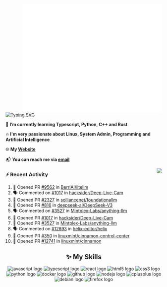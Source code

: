 <img align="right" width="450" src="github-metrics.svg">

[![Typing SVG](https://readme-typing-svg.herokuapp.com?duration=2500&vCenter=true&width=200&height=40&lines=Hello+World+👋)](https://git.io/typing-svg)

🌱 **I’m currently learning Typescript, Python, C++ and Rust**

🔥 **I'm very passionate about Linux, System Admin, Programming and Artificial Intelligence**

🌐 **My [Website](https://kpcofgs.github.io/)**

📬 **You can reach me via [email](mailto:shixian_sheng-2@protonmail.com)**

<a>
    <img align="right" height=210px src="https://github-readme-stats.vercel.app/api?username=KPCOFGS&theme=tokyonight&show_icons=true&show=prs_merged">
</a>

### ⚡ **Recent Activity**
<!--START_SECTION:activity-->
1. 💪 Opened PR [#9562](https://github.com/BerriAI/litellm/pull/9562) in [BerriAI/litellm](https://github.com/BerriAI/litellm)
2. 🗣 Commented on [#1017](https://github.com/hacksider/Deep-Live-Cam/pull/1017#issuecomment-2754710373) in [hacksider/Deep-Live-Cam](https://github.com/hacksider/Deep-Live-Cam)
3. 💪 Opened PR [#2327](https://github.com/solliancenet/foundationallm/pull/2327) in [solliancenet/foundationallm](https://github.com/solliancenet/foundationallm)
4. 💪 Opened PR [#816](https://github.com/deepseek-ai/DeepSeek-V3/pull/816) in [deepseek-ai/DeepSeek-V3](https://github.com/deepseek-ai/DeepSeek-V3)
5. 🗣 Commented on [#3527](https://github.com/Mintplex-Labs/anything-llm/pull/3527#issuecomment-2749809895) in [Mintplex-Labs/anything-llm](https://github.com/Mintplex-Labs/anything-llm)
6. 💪 Opened PR [#1017](https://github.com/hacksider/Deep-Live-Cam/pull/1017) in [hacksider/Deep-Live-Cam](https://github.com/hacksider/Deep-Live-Cam)
7. 💪 Opened PR [#3527](https://github.com/Mintplex-Labs/anything-llm/pull/3527) in [Mintplex-Labs/anything-llm](https://github.com/Mintplex-Labs/anything-llm)
8. 🗣 Commented on [#12893](https://github.com/helix-editor/helix/issues/12893#issuecomment-2679462594) in [helix-editor/helix](https://github.com/helix-editor/helix)
9. 💪 Opened PR [#350](https://github.com/linuxmint/cinnamon-control-center/pull/350) in [linuxmint/cinnamon-control-center](https://github.com/linuxmint/cinnamon-control-center)
10. 💪 Opened PR [#12741](https://github.com/linuxmint/cinnamon/pull/12741) in [linuxmint/cinnamon](https://github.com/linuxmint/cinnamon)
<!--END_SECTION:activity-->

<div align="center">
    
## ✨ **My Skills**

  <img src="https://cdn.jsdelivr.net/gh/devicons/devicon/icons/javascript/javascript-original.svg" height="30" alt="javascript logo"  />
  <img src="https://cdn.jsdelivr.net/gh/devicons/devicon/icons/typescript/typescript-original.svg" height="30" alt="typescript logo"  />
  <img src="https://cdn.jsdelivr.net/gh/devicons/devicon/icons/react/react-original.svg" height="30" alt="react logo"  />
  <img src="https://cdn.jsdelivr.net/gh/devicons/devicon/icons/html5/html5-original.svg" height="30" alt="html5 logo"  />
  <img src="https://cdn.jsdelivr.net/gh/devicons/devicon/icons/css3/css3-original.svg" height="30" alt="css3 logo"  />
  <img src="https://cdn.jsdelivr.net/gh/devicons/devicon/icons/python/python-original.svg" height="30" alt="python logo"  />
  <img src="https://cdn.jsdelivr.net/gh/devicons/devicon/icons/docker/docker-original.svg" height="30" alt="docker logo"  />
  <img src="https://cdn.jsdelivr.net/gh/devicons/devicon/icons/github/github-original.svg" height="30" alt="github logo"  />
  <img src="https://cdn.jsdelivr.net/gh/devicons/devicon/icons/nodejs/nodejs-original.svg" height="30" alt="nodejs logo"  />
  <img src="https://cdn.jsdelivr.net/gh/devicons/devicon/icons/cplusplus/cplusplus-original.svg" height="30" alt="cplusplus logo"  />
  <img src="https://cdn.jsdelivr.net/gh/devicons/devicon/icons/debian/debian-original.svg" height="30" alt="debian logo"  />
  <img src="https://cdn.jsdelivr.net/gh/devicons/devicon/icons/firefox/firefox-original.svg" height="30" alt="firefox logo"  />
</div>
